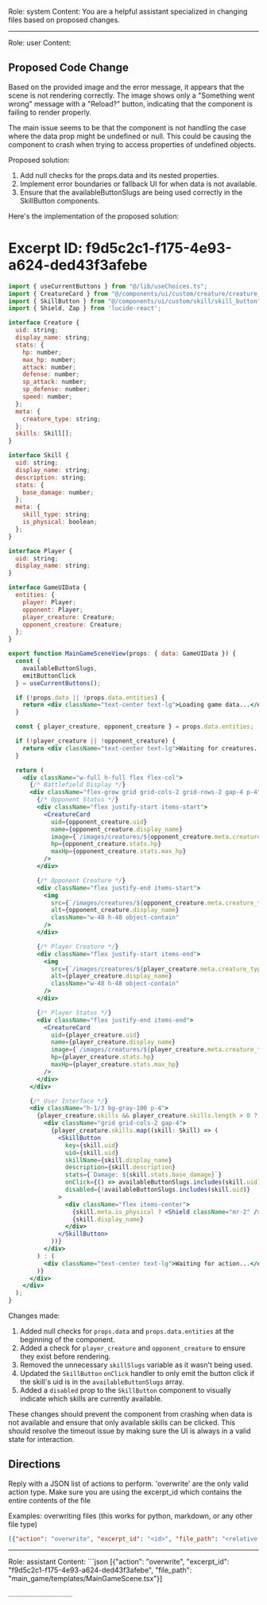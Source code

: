 Role: system
Content: You are a helpful assistant specialized in changing files based on proposed changes.
__________________
Role: user
Content: 
## Proposed Code Change
Based on the provided image and the error message, it appears that the scene is not rendering correctly. The image shows only a "Something went wrong" message with a "Reload?" button, indicating that the component is failing to render properly.

The main issue seems to be that the component is not handling the case where the data prop might be undefined or null. This could be causing the component to crash when trying to access properties of undefined objects.

Proposed solution:
1. Add null checks for the props.data and its nested properties.
2. Implement error boundaries or fallback UI for when data is not available.
3. Ensure that the availableButtonSlugs are being used correctly in the SkillButton components.

Here's the implementation of the proposed solution:

# Excerpt ID: f9d5c2c1-f175-4e93-a624-ded43f3afebe
```jsx main_game/templates/MainGameScene.tsx
import { useCurrentButtons } from "@/lib/useChoices.ts";
import { CreatureCard } from "@/components/ui/custom/creature/creature_card";
import { SkillButton } from "@/components/ui/custom/skill/skill_button";
import { Shield, Zap } from 'lucide-react';

interface Creature {
  uid: string;
  display_name: string;
  stats: {
    hp: number;
    max_hp: number;
    attack: number;
    defense: number;
    sp_attack: number;
    sp_defense: number;
    speed: number;
  };
  meta: {
    creature_type: string;
  };
  skills: Skill[];
}

interface Skill {
  uid: string;
  display_name: string;
  description: string;
  stats: {
    base_damage: number;
  };
  meta: {
    skill_type: string;
    is_physical: boolean;
  };
}

interface Player {
  uid: string;
  display_name: string;
}

interface GameUIData {
  entities: {
    player: Player;
    opponent: Player;
    player_creature: Creature;
    opponent_creature: Creature;
  };
}

export function MainGameSceneView(props: { data: GameUIData }) {
  const {
    availableButtonSlugs,
    emitButtonClick
  } = useCurrentButtons();

  if (!props.data || !props.data.entities) {
    return <div className="text-center text-lg">Loading game data...</div>;
  }

  const { player_creature, opponent_creature } = props.data.entities;

  if (!player_creature || !opponent_creature) {
    return <div className="text-center text-lg">Waiting for creatures...</div>;
  }

  return (
    <div className="w-full h-full flex flex-col">
      {/* Battlefield Display */}
      <div className="flex-grow grid grid-cols-2 grid-rows-2 gap-4 p-4">
        {/* Opponent Status */}
        <div className="flex justify-start items-start">
          <CreatureCard
            uid={opponent_creature.uid}
            name={opponent_creature.display_name}
            image={`/images/creatures/${opponent_creature.meta.creature_type}.png`}
            hp={opponent_creature.stats.hp}
            maxHp={opponent_creature.stats.max_hp}
          />
        </div>

        {/* Opponent Creature */}
        <div className="flex justify-end items-start">
          <img
            src={`/images/creatures/${opponent_creature.meta.creature_type}_front.png`}
            alt={opponent_creature.display_name}
            className="w-48 h-48 object-contain"
          />
        </div>

        {/* Player Creature */}
        <div className="flex justify-start items-end">
          <img
            src={`/images/creatures/${player_creature.meta.creature_type}_back.png`}
            alt={player_creature.display_name}
            className="w-48 h-48 object-contain"
          />
        </div>

        {/* Player Status */}
        <div className="flex justify-end items-end">
          <CreatureCard
            uid={player_creature.uid}
            name={player_creature.display_name}
            image={`/images/creatures/${player_creature.meta.creature_type}.png`}
            hp={player_creature.stats.hp}
            maxHp={player_creature.stats.max_hp}
          />
        </div>
      </div>

      {/* User Interface */}
      <div className="h-1/3 bg-gray-100 p-4">
        {player_creature.skills && player_creature.skills.length > 0 ? (
          <div className="grid grid-cols-2 gap-4">
            {player_creature.skills.map((skill: Skill) => (
              <SkillButton
                key={skill.uid}
                uid={skill.uid}
                skillName={skill.display_name}
                description={skill.description}
                stats={`Damage: ${skill.stats.base_damage}`}
                onClick={() => availableButtonSlugs.includes(skill.uid) && emitButtonClick(skill.uid)}
                disabled={!availableButtonSlugs.includes(skill.uid)}
              >
                <div className="flex items-center">
                  {skill.meta.is_physical ? <Shield className="mr-2" /> : <Zap className="mr-2" />}
                  {skill.display_name}
                </div>
              </SkillButton>
            ))}
          </div>
        ) : (
          <div className="text-center text-lg">Waiting for action...</div>
        )}
      </div>
    </div>
  );
}
```

Changes made:
1. Added null checks for `props.data` and `props.data.entities` at the beginning of the component.
2. Added a check for `player_creature` and `opponent_creature` to ensure they exist before rendering.
3. Removed the unnecessary `skillSlugs` variable as it wasn't being used.
4. Updated the `SkillButton` `onClick` handler to only emit the button click if the skill's uid is in the `availableButtonSlugs` array.
5. Added a `disabled` prop to the `SkillButton` component to visually indicate which skills are currently available.

These changes should prevent the component from crashing when data is not available and ensure that only available skills can be clicked. This should resolve the timeout issue by making sure the UI is always in a valid state for interaction.

## Directions
Reply with a JSON list of actions to perform. 'overwrite' are the only valid action type. 
Make sure you are using the excerpt_id which contains the entire contents of the file

Examples:
overwriting files (this works for python, markdown, or any other file type)
```json output_example1
[{"action": "overwrite", "excerpt_id": "<id>", "file_path": "<relative file path>"}]
```

__________________
Role: assistant
Content: ```json
[{"action": "overwrite", "excerpt_id": "f9d5c2c1-f175-4e93-a624-ded43f3afebe", "file_path": "main_game/templates/MainGameScene.tsx"}]
```
__________________
